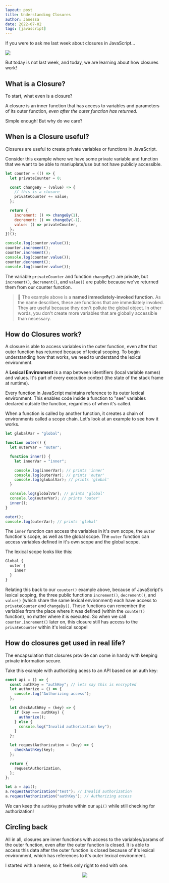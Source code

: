 ```yaml
---
layout: post
title: Understanding Closures
author: Janessa
date: 2022-07-02
tags: [javascript]
---
```


If you were to ask me last week about closures in JavaScript...

<img src="https://miro.medium.com/max/1200/1*UDzgsQXxvWyJ0NQ8xp27ZA.jpeg" />

But today is not last week, and today, we are learning about how closures work!

## What is a Closure?

To start, what even is a closure?

A closure is an inner function that has access to variables and parameters of its outer function, _even after the outer function has returned._

Simple enough! But why do we care?

## When is a Closure useful?

Closures are useful to create private variables or functions in JavaScript.

Consider this example where we have some private variable and function that we want to be able to maniuplate/use but not have publicly accessible.

```javascript
let counter = (() => {
  let privateCounter = 0;

  const changeBy = (value) => {
    // this is a closure
    privateCounter += value;
  };

  return {
    increment: () => changeBy(1),
    decrement: () => changeBy(-1),
    value: () => privateCounter,
  };
})();

console.log(counter.value());
counter.increment();
counter.increment();
console.log(counter.value());
counter.decrement();
console.log(counter.value());
```

The variable `privateCounter` and function `changeBy()` are private, but `increment()`, `decrement()`, and `value()` are public because we've returned them from our counter function.

> 📝 The example above is a **named immediately-invoked function**. As the name describes, these are functions that are immediately invoked. They are useful because they don't pollute the global object. In other words, you don't create more variables that are globally accessible than necessary.

## How do Closures work?

A closure is able to access variables in the outer function, even after that outer function has returned because of lexical scoping. To begin understanding how that works, we need to understand the lexical environment.

A **Lexical Environment** is a map between identifiers (local variable names) and values. It's part of every execution context (the state of the stack frame at runtime).

Every function in JavaScript maintains reference to its outer lexical environment. This enables code inside a function to "see" variables declared outside the function, regardless of when it's called.

When a function is called by another function, it creates a chain of environments called a scope chain. Let's look at an example to see how it works.

```javascript
let globalVar = "global";

function outer() {
  let outerVar = "outer";

  function inner() {
    let innerVar = "inner";

    console.log(innerVar); // prints 'inner'
    console.log(outerVar); // prints 'outer'
    console.log(globalVar); // prints 'global'
  }

  console.log(globalVar); // prints 'global'
  console.log(outerVar); // prints 'outer'
  inner();
}

outer();
console.log(outerVar); // prints 'global'
```

The `inner` function can access the variables in it's own scope, the `outer` function's scope, as well as the global scope.
The `outer` function can access variables defined in it's own scope and the global scope.

The lexical scope looks like this:

```javascript
Global {
  outer {
    inner
  }
}
```

Relating this back to our `counter()` example above, because of JavaScript's lexical scoping, the three public functions `increment()`, `decrement()`, and `value()` (which share the same lexical environment) each have access to `privateCounter` and `changeBy()`. These functions can remember the variables from the place where it was defined (within the `counter()` function), no matter where it is executed. So when we call `counter.increment()` later on, this closure still has access to the `privateCounter` within it's lexical scope!

## How do closures get used in real life?

The encapsulation that closures provide can come in handy with keeping private information secure.

Take this example with authorizing acess to an API based on an auth key:

```javascript
const api = () => {
  const authKey = "authKey"; // lets say this is encrypted
  let authorize = () => {
    console.log("Authorizing access");
  };

  let checkAuthKey = (key) => {
    if (key === authKey) {
      authorize();
    } else {
      console.log("Invalid authorization key");
    }
  };

  let requestAuthorization = (key) => {
    checkAuthKey(key);
  };

  return {
    requestAuthorization,
  };
};

let a = api();
a.requestAuthorization("test"); // Invalid authorization
a.requestAuthorization("authKey"); // Authorizing access
```

We can keep the `authKey` private within our `api()` while still checking for authorization!

## Circling back

All in all, closures are inner functions with access to the variables/params of the outer function, even after the outer function is closed. It is able to access this data after the outer function is closed because of it's lexical environment, which has references to it's outer lexical environment.

I started with a meme, so it feels only right to end with one.

<center>
	<img src="https://i.imgur.com/KGgYGks.jpg" style="margin: 0 auto;" />
</center>
